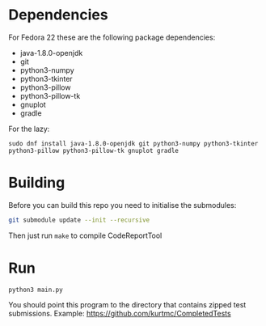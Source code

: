 Dependencies
============
For Fedora 22 these are the following package dependencies:
- java-1.8.0-openjdk
- git
- python3-numpy
- python3-tkinter
- python3-pillow
- python3-pillow-tk
- gnuplot
- gradle

For the lazy:
```
sudo dnf install java-1.8.0-openjdk git python3-numpy python3-tkinter python3-pillow python3-pillow-tk gnuplot gradle
```


Building
==========
Before you can build this repo you need to initialise the submodules:
```bash
git submodule update --init --recursive
```

Then just run `make` to compile CodeReportTool

Run
===
```
python3 main.py
```

You should point this program to the directory that contains zipped test
submissions. Example: https://github.com/kurtmc/CompletedTests
